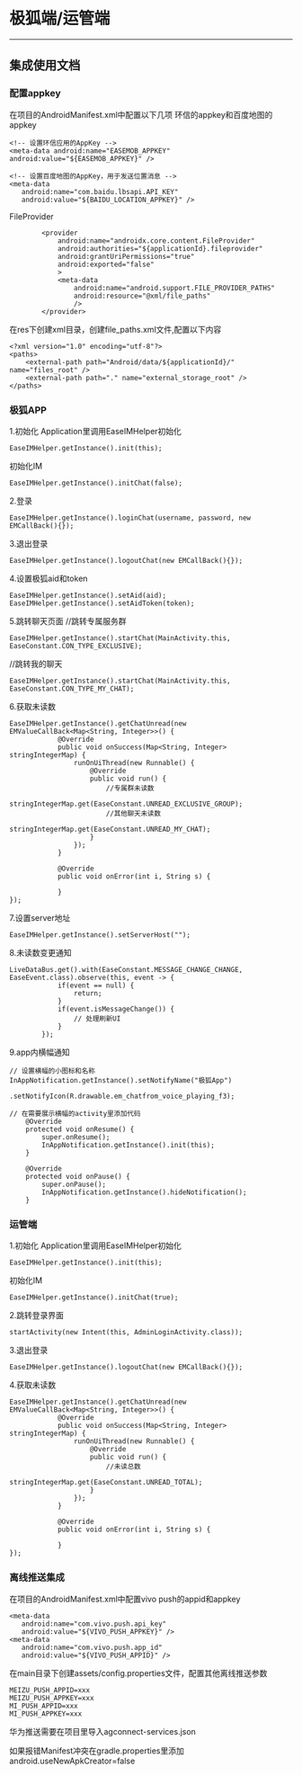 # 极狐端/运管端
--------
## 集成使用文档

### 配置appkey
在项目的AndroidManifest.xml中配置以下几项
环信的appkey和百度地图的appkey
```
<!-- 设置环信应用的AppKey -->
<meta-data android:name="EASEMOB_APPKEY"  android:value="${EASEMOB_APPKEY}" />

<!-- 设置百度地图的AppKey，用于发送位置消息 -->
<meta-data
   android:name="com.baidu.lbsapi.API_KEY"
   android:value="${BAIDU_LOCATION_APPKEY}" />
```   

 FileProvider
```
        <provider
            android:name="androidx.core.content.FileProvider"
            android:authorities="${applicationId}.fileprovider"
            android:grantUriPermissions="true"
            android:exported="false"
            >
            <meta-data
                android:name="android.support.FILE_PROVIDER_PATHS"
                android:resource="@xml/file_paths"
                />
        </provider>
```
在res下创建xml目录，创建file_paths.xml文件,配置以下内容
```
<?xml version="1.0" encoding="utf-8"?>
<paths>
    <external-path path="Android/data/${applicationId}/" name="files_root" />
    <external-path path="." name="external_storage_root" />
</paths>
```

### 极狐APP
1.初始化
Application里调用EaseIMHelper初始化
```
EaseIMHelper.getInstance().init(this);
```

初始化IM
```
EaseIMHelper.getInstance().initChat(false);
```

2.登录
```
EaseIMHelper.getInstance().loginChat(username, password, new EMCallBack(){});
```

3.退出登录
```
EaseIMHelper.getInstance().logoutChat(new EMCallBack(){});
```

4.设置极狐aid和token
```
EaseIMHelper.getInstance().setAid(aid);
EaseIMHelper.getInstance().setAidToken(token);
```

5.跳转聊天页面
//跳转专属服务群
```
EaseIMHelper.getInstance().startChat(MainActivity.this, EaseConstant.CON_TYPE_EXCLUSIVE);
```

//跳转我的聊天
```
EaseIMHelper.getInstance().startChat(MainActivity.this, EaseConstant.CON_TYPE_MY_CHAT);
```

6.获取未读数
```
EaseIMHelper.getInstance().getChatUnread(new EMValueCallBack<Map<String, Integer>>() {
	        @Override
            public void onSuccess(Map<String, Integer> stringIntegerMap) {
                runOnUiThread(new Runnable() {
                    @Override
                    public void run() {
                    	//专属群未读数
                        stringIntegerMap.get(EaseConstant.UNREAD_EXCLUSIVE_GROUP);
                        //其他聊天未读数
                        stringIntegerMap.get(EaseConstant.UNREAD_MY_CHAT);
                    }
                });
            }

            @Override
            public void onError(int i, String s) {

            }
});
```

7.设置server地址
```
EaseIMHelper.getInstance().setServerHost("");
```

8.未读数变更通知
```
LiveDataBus.get().with(EaseConstant.MESSAGE_CHANGE_CHANGE, EaseEvent.class).observe(this, event -> {
            if(event == null) {
                return;
            }
            if(event.isMessageChange()) {
                // 处理刷新UI
            }
        });
```

9.app内横幅通知
```
// 设置横幅的小图标和名称
InAppNotification.getInstance().setNotifyName("极狐App")
                .setNotifyIcon(R.drawable.em_chatfrom_voice_playing_f3);

// 在需要展示横幅的activity里添加代码
    @Override
    protected void onResume() {
        super.onResume();
        InAppNotification.getInstance().init(this);
    }

    @Override
    protected void onPause() {
        super.onPause();
        InAppNotification.getInstance().hideNotification();
    }
```

### 运管端
1.初始化
Application里调用EaseIMHelper初始化
```
EaseIMHelper.getInstance().init(this);
```

初始化IM
```
EaseIMHelper.getInstance().initChat(true);
```

2.跳转登录界面
```
startActivity(new Intent(this, AdminLoginActivity.class));
```

3.退出登录
```
EaseIMHelper.getInstance().logoutChat(new EMCallBack(){});
```
4.获取未读数
```
EaseIMHelper.getInstance().getChatUnread(new EMValueCallBack<Map<String, Integer>>() {
	        @Override
            public void onSuccess(Map<String, Integer> stringIntegerMap) {
                runOnUiThread(new Runnable() {
                    @Override
                    public void run() {
                    	//未读总数
                        stringIntegerMap.get(EaseConstant.UNREAD_TOTAL);
                    }
                });
            }

            @Override
            public void onError(int i, String s) {

            }
});
```

### 离线推送集成
在项目的AndroidManifest.xml中配置vivo push的appid和appkey
```
<meta-data
   android:name="com.vivo.push.api_key"
   android:value="${VIVO_PUSH_APPKEY}" />
<meta-data
   android:name="com.vivo.push.app_id"
   android:value="${VIVO_PUSH_APPID}" />
```

在main目录下创建assets/config.properties文件，配置其他离线推送参数
```
MEIZU_PUSH_APPID=xxx
MEIZU_PUSH_APPKEY=xxx
MI_PUSH_APPID=xxx
MI_PUSH_APPKEY=xxx
```
华为推送需要在项目里导入agconnect-services.json

如果报错Manifest冲突在gradle.properties里添加
android.useNewApkCreator=false















